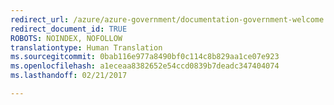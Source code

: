 ```yaml
---
redirect_url: /azure/azure-government/documentation-government-welcome
redirect_document_id: TRUE
ROBOTS: NOINDEX, NOFOLLOW
translationtype: Human Translation
ms.sourcegitcommit: 0bab116e977a8490bf0c114c8b829aa1ce07e923
ms.openlocfilehash: a1eceaa8382652e54ccd0839b7deadc347404074
ms.lasthandoff: 02/21/2017

---
```


